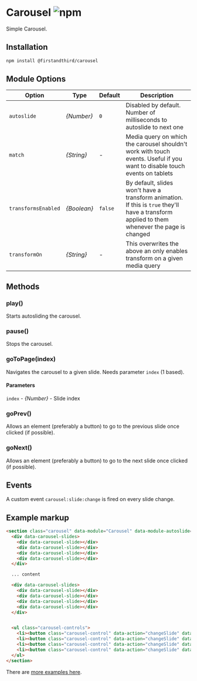 # Carousel ![npm](https://img.shields.io/npm/v/@firstandthird/carousel.svg)

Simple Carousel.

## Installation

```sh
npm install @firstandthird/carousel
```

## Module Options

| Option | Type | Default | Description |
|--------|------|---------|-------------|
| `autoslide` | _{Number}_ | `0` | Disabled by default. Number of milliseconds to autoslide to next one |
| `match` | _{String}_ | - | Media query on which the carousel shouldn't work with touch events. Useful if you want to disable touch events on tablets |
| `transformsEnabled` | _{Boolean}_ | `false` | By default, slides won't have a transform animation. If this is `true` they'll have a transform applied to them whenever the page is changed |
| `transformOn` | _{String}_ | - | This overwrites the above an only enables transform on a given media query |

## Methods

### play()

Starts autosliding the carousel.

### pause()

Stops the carousel.

### goToPage(index)

Navigates the carousel to a given slide. Needs parameter `index` (1 based).

#### Parameters

`index` - _{Number}_ - Slide index

### goPrev()

Allows an element (preferably a button) to go to the previous slide once clicked (if possible).

### goNext()

Allows an element (preferably a button) to go to the next slide once clicked (if possible).

## Events

A custom event `carousel:slide:change` is fired on every slide change.

## Example markup

```html
<section class="carousel" data-module="Carousel" data-module-autoslide="4000">
  <div data-carousel-slides>
    <div data-carousel-slide></div>
    <div data-carousel-slide></div>
    <div data-carousel-slide></div>
    <div data-carousel-slide></div>
  </div>

  ... content

  <div data-carousel-slides>
    <div data-carousel-slide></div>
    <div data-carousel-slide></div>
    <div data-carousel-slide></div>
    <div data-carousel-slide></div>
  </div>


  <ul class="carousel-controls">
    <li><button class="carousel-control" data-action="changeSlide" data-action-index="1" aria-selected="true"></button></li>
    <li><button class="carousel-control" data-action="changeSlide" data-action-index="2" aria-selected="false"></button></li>
    <li><button class="carousel-control" data-action="changeSlide" data-action-index="3" aria-selected="false"></button></li>
    <li><button class="carousel-control" data-action="changeSlide" data-action-index="4" aria-selected="false"></button></li>
  </ul>
</section>
```

There are [more examples here](./example/index.html).
